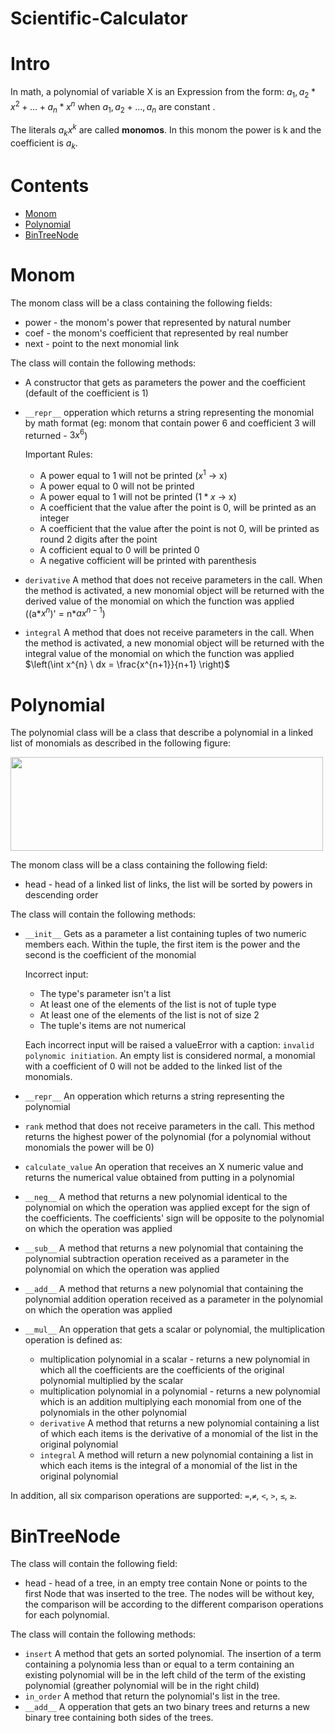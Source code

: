 # Scientific-Calculator

Intro
=====
In math, a polynomial of variable X is an Expression from the form: $a_{1}, a_{2}*x^2 + ... + a_{n}*x^n$ when $a_{1}, a_{2} + ..., a_{n}$ are constant .

The literals $a_{k}x^k$ are called **monomos**.
In this monom the power is k and the coefficient is $a_{k}$.

Contents
==========

<!--ts-->
- [Monom](#monom)
- [Polynomial](#polynomial)
- [BinTreeNode](#binTreeNode)
<!--te-->


Monom
=====

The monom class will be a class containing the following fields:
  - power - the monom's power that represented by natural number
  - coef - the monom's coefficient that represented by real number
  - next - point to the next monomial link

The class will contain the following methods:
  - A constructor that gets as parameters the power and the coefficient (default of the coefficient is 1)
  - `__repr__` opperation which returns a string representing the monomial by math format (eg: monom that contain power 6 and coefficient 3 will returned - $3x^6$)
    
    Important Rules: 
    - A power equal to 1 will not be printed ($x^1$ → x)
    - A power equal to 0 will not be printed
    - A power equal to 1 will not be printed ($1*x$ → x)
    - A coefficient that the value after the point is 0, will be printed as an integer
    - A coefficient that the value after the point is not 0, will be printed as round 2 digits after the point
    - A cofficient equal to 0 will be printed 0
    - A negative cofficient will be printed with parenthesis
    
  - `derivative` A method that does not receive parameters in the call. When the method is activated, a new monomial object will be returned with the derived value of the monomial on which the function was applied ((a*$x^{n}$)' = n*$ax^{n-1}$)
  
  - `integral` A method that does not receive parameters in the call. When the method is activated, a new monomial object will be returned with the integral value of the monomial on which the function was applied $\left(\int x^{n} \ dx = \frac{x^{n+1}}{n+1} \right)$
  
Polynomial
==========

The polynomial class will be a class that describe a polynomial in a linked list of monomials as described in the following figure:

<img src = "https://user-images.githubusercontent.com/87673883/180789121-3e993766-9eec-434c-a96e-b49df5fb85ce.png" height = "150" width = "500" >

The monom class will be a class containing the following field:
  - head - head of a linked list of links, the list will be sorted by powers in descending order

The class will contain the following methods:
  - `__init__` Gets as a parameter a list containing tuples of two numeric members each. Within the tuple, the first item is the power and the second is the coefficient of the monomial
    
    Incorrect input: 
    - The type's parameter isn't a list
    - At least one of the elements of the list is not of tuple type
    - At least one of the elements of the list is not of size 2
    - The tuple's items are not numerical
    
    Each incorrect input will be raised a valueError with a caption: `invalid polynomic initiation`.
    An empty list is considered normal, a monomial with a coefficient of 0 will not be added to the linked list of the monomials.
    
  - `__repr__` An opperation which returns a string representing the polynomial
  - `rank` method that does not receive parameters in the call. This method returns the highest power of the polynomial (for a polynomial without monomials the power will be 0)
  - `calculate_value` An operation that receives an X numeric value and returns the numerical value obtained from putting in a polynomial
  - `__neg__` A method that returns a new polynomial identical to the polynomial on which the operation was applied except for the sign of the coefficients. The coefficients' sign will be opposite to the polynomial on which the operation was applied
  - `__sub__` A method that returns a new polynomial that containing the polynomial subtraction operation received as a parameter in the polynomial on which the operation was applied
  - `__add__` A method that returns a new polynomial that containing the polynomial addition operation received as a parameter in the polynomial on which the operation was applied
  - `__mul__` An opperation that gets a scalar or polynomial, the multiplication operation is defined as:
    -  multiplication polynomial in a scalar - returns a new polynomial in which all the coefficients are the coefficients of the original polynomial multiplied by the scalar
    -  multiplication polynomial in a polynomial - returns a new polynomial which is an addition multiplying each monomial from one of the polynomials in the other polynomial
    - `derivative` A method that returns a new polynomial containing a list of which each items is the derivative of a monomial of the list in the original polynomial
    - `integral` A method will return a new polynomial containing a list in which each items is the integral of a monomial of the list in the original polynomial
    
 In addition, all six comparison operations are supported: `=`,`≠`, `<`, `>`, `≤`, `≥`.
 
BinTreeNode
===========

The class will contain the following field:
  - head - head of a tree, in an empty tree contain None or points to the first Node that was inserted to the tree.
  The nodes will be without key, the comparison will be according to the different comparison operations for each polynomial.
  
The class will contain the following methods:
  - `insert` A method that gets an sorted polynomial. The insertion of a term containing a polynomia less than or equal to a term containing an existing polynomial will be in the left child of the term of the existing polynomial (greather polynomial will be in the right child)
  - `in_order` A method that return the polynomial's list in the tree.
  - `__add__` A opperation that gets an two binary trees and returns a new binary tree containing both sides of the trees.
